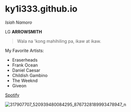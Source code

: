 # ky1i333.github.io
*Isiah Namoro*

LG **ARROWSMITH**

> Wala na 'kong mahihiling pa, ikaw at ikaw.

My Favorite Artists:
- Eraserheads
- Frank Ocean
- Daniel Caesar
- Childish Gambino
- The Weeknd
- Giveon

[Spotify](https://open.spotify.com/user/830pocd1uvaogsv8lxilippg7?si=ac86c358f8ba4998)

![317907707_520939480084295_8767328189993478947_n](https://user-images.githubusercontent.com/122426076/211963998-7daba989-b40f-4a75-bdb3-82cc21361cf9.jpg)
